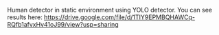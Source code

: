 Human detector in static environment using YOLO detector.
You can see results here: https://drive.google.com/file/d/1TIY9EPMBQHAWCq-RQfb1afvxHv41oJ99/view?usp=sharing
